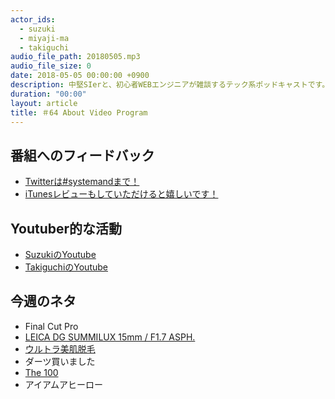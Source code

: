 ```yaml
---
actor_ids:
  - suzuki
  - miyaji-ma
  - takiguchi
audio_file_path: 20180505.mp3
audio_file_size: 0
date: 2018-05-05 00:00:00 +0900
description: 中堅SIerと、初心者WEBエンジニアが雑談するテック系ポッドキャストです。
duration: "00:00"
layout: article
title: ＃64 About Video Program
---
```

## 番組へのフィードバック
* [Twitterは#systemandまで！](https://twitter.com/search?q=%23systemand)
* [iTunesレビューもしていただけると嬉しいです！](https://itunes.apple.com/jp/podcast/systemand-online/id1205168408?mt=2)

## Youtuber的な活動
* [SuzukiのYoutube](https://www.youtube.com/channel/UCqTozqKO5AWD8OccCnW3Rvw)
* [TakiguchiのYoutube](https://www.youtube.com/channel/UCtoXGiMeDggQPdGoanDE2sA)


## 今週のネタ
* Final Cut Pro
* [LEICA DG SUMMILUX 15mm / F1.7 ASPH.](https://panasonic.jp/dc/lens/products/leica_dg_summilux_15.html)
* [ウルトラ美肌脱毛](http://www.s-b-c.net/lp/ultra-datsumou/)
* ダーツ買いました
* [The 100](https://www.netflix.com/jp-en/title/70283264)
* アイアムアヒーロー
